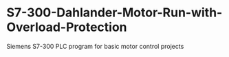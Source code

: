 # S7-300-Dahlander-Motor-Run-with-Overload-Protection
Siemens S7-300 PLC program for basic motor control projects
